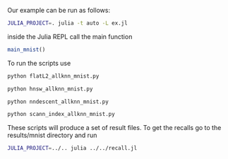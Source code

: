 Our example can be run as follows:

```bash
JULIA_PROJECT=. julia -t auto -L ex.jl
```
inside the Julia REPL call the main function
```julia
main_mnist()
```

To run the scripts use 

```bash
python flatL2_allknn_mnist.py

python hnsw_allknn_mnist.py

python nndescent_allknn_mnist.py

python scann_index_allknn_mnist.py
```

These scripts will produce a set of result files. To get the recalls go to the results/mnist directory and run 

```bash 
JULIA_PROJECT=../.. julia ../../recall.jl
```

